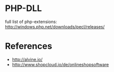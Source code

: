 # PHP-DLL

full list of php-extensions: http://windows.php.net/downloads/pecl/releases/





# References

* http://alvine.io/
* http://www.shopcloud.io/de/onlineshopsoftware
